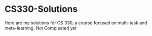 # CS330-Solutions
Here are my solutions for CS 330, a course focused on multi-task and meta-learning.
Not Compleated yet

